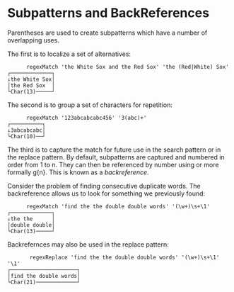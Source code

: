 # Subpatterns and BackReferences

Parentheses are used to create subpatterns
which have a number of overlapping uses.

The first is to localize a set of alternatives:

~~~
      regexMatch 'the White Sox and the Red Sox' 'the (Red|White) Sox'
┌─────────────┐
↓the White Sox│
│the Red Sox  │
└Char(13)─────┘

~~~

The second is to group a set of characters for repetition:

~~~
      regexMatch '123abcabcabc456' '3(abc)+'
┌──────────┐
↓3abcabcabc│
└Char(10)──┘
~~~

The third is to capture the match for future use in the
search pattern or in the replace pattern. By default,
subpatterns are captured and numbered in order from 1 to n.
They can then be referenced by number using 
 or more formally g{n}.
This is known as a *backreference*.

Consider the problem of finding consecutive duplicate words.
The backreference allows us to look for something we previously found:

~~~
      regexMatch 'find the the double double words' '(\w+)\s+\1'
┌─────────────┐
↓the the      │
│double double│
└Char(13)─────┘

~~~

Backrefernces may also be used in the replace pattern:

~~~
       regexReplace 'find the the double double words' '(\w+)\s+\1' '\1'
┌─────────────────────┐
│find the double words│
└Char(21)─────────────┘
~~~

